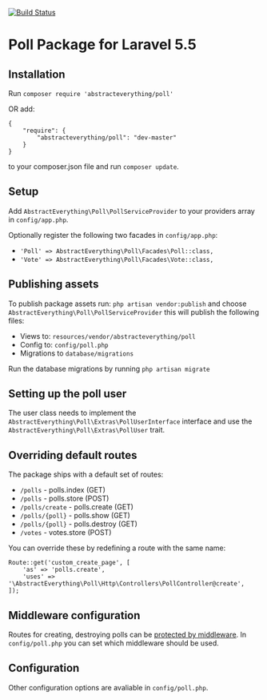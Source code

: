 [![Build Status](https://travis-ci.org/AbstractEverything/poll.svg?branch=master)](https://travis-ci.org/AbstractEverything/poll)

# Poll Package for Laravel 5.5

## Installation

Run `composer require 'abstracteverything/poll'`

OR add:

```
{
    "require": {
        "abstracteverything/poll": "dev-master"
    }
}
```

to your composer.json file and run `composer update`.

## Setup

Add `AbstractEverything\Poll\PollServiceProvider` to your providers array in `config/app.php`.

Optionally register the following two facades in `config/app.php`:

* `'Poll' => AbstractEverything\Poll\Facades\Poll::class,`
* `'Vote' => AbstractEverything\Poll\Facades\Vote::class,`

## Publishing assets

To publish package assets run: `php artisan vendor:publish` and choose `AbstractEverything\Poll\PollServiceProvider` this will publish the following files:

* Views to: `resources/vendor/abstracteverything/poll`
* Config to: `config/poll.php`
* Migrations to `database/migrations`

Run the database migrations by running `php artisan migrate`

## Setting up the poll user

The user class needs to implement the `AbstractEverything\Poll\Extras\PollUserInterface` interface and use the `AbstractEverything\Poll\Extras\PollUser` trait.

## Overriding default routes

The package ships with a default set of routes:

* `/polls` - polls.index (GET)
* `/polls` - polls.store (POST)
* `/polls/create` - polls.create (GET)
* `/polls/{poll}` - polls.show (GET)
* `/polls/{poll}` - polls.destroy (GET)
* `/votes` - votes.store (POST)

You can override these by redefining a route with the same name:

```
Route::get('custom_create_page', [
    'as' => 'polls.create',
    'uses' => '\AbstractEverything\Poll\Http\Controllers\PollController@create',
]);
```

## Middleware configuration

Routes for creating, destroying polls can be [protected by middleware](https://laravel.com/docs/5.5/middleware). In `config/poll.php` you can set which middleware should be used.

## Configuration

Other configuration options are avaliable in `config/poll.php`.